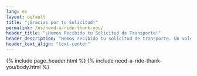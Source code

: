 ```yaml
---
lang: es
layout: default
title: "¡Gracias por tu Solicitud!"
permalink: /es/need-a-ride-thank-you/
header_title: "¡Hemos Recibido tu Solicitud de Transporte!"
header_description: "Hemos recibido tu solicitud de transporte. Un voluntario se comunicará contigo pronto para confirmar los detalles y coordinar tu viaje a las urnas."
header_text_align: "text-center"
---
```


{% include page_header.html %}
{% include need-a-ride-thank-you/body.html %}
